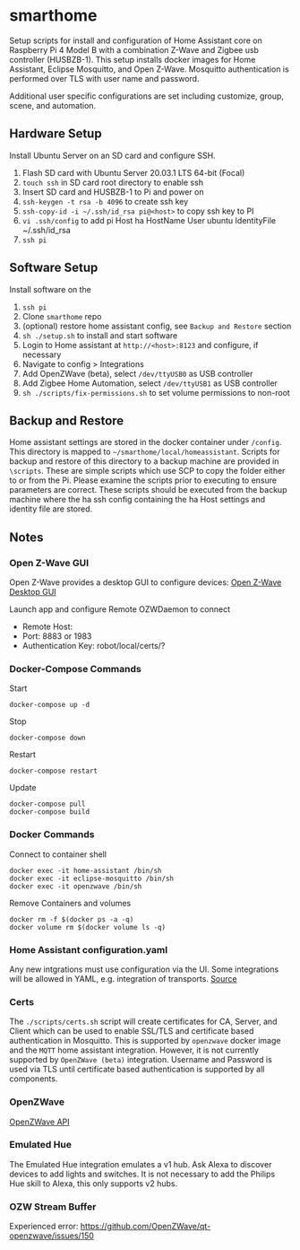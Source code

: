 # smarthome

Setup scripts for install and configuration of Home Assistant core on
Raspberry Pi 4 Model B with a combination Z-Wave and Zigbee usb controller
(HUSBZB-1). This setup installs docker images for Home Assistant, Eclipse
Mosquitto, and Open Z-Wave. Mosquitto authentication is performed over TLS with
user name and password.

Additional user specific configurations are set including customize, group,
scene, and automation.

## Hardware Setup

Install Ubuntu Server on an SD card and configure SSH.

 1. Flash SD card with Ubuntu Server 20.03.1 LTS 64-bit (Focal)
 2. `touch ssh` in SD card root directory to enable ssh
 3. Insert SD card and HUSBZB-1 to Pi and power on
 4. `ssh-keygen -t rsa -b 4096` to create ssh key 
 5. `ssh-copy-id -i ~/.ssh/id_rsa pi@<host>` to copy ssh key to PI
 6. `vi .ssh/config` to add pi
    Host ha
        HostName <host>
        User ubuntu
        IdentityFile ~/.ssh/id_rsa
 7. `ssh pi`

## Software Setup

Install software on the 

 1. `ssh pi`
 2. Clone `smarthome` repo
 3. (optional) restore home assistant config, see `Backup and Restore` section
 4. `sh ./setup.sh` to install and start software
 5. Login to Home assistant at `http://<host>:8123` and configure, if necessary
 6. Navigate to config > Integrations
 7. Add OpenZWave (beta), select `/dev/ttyUSB0` as USB controller
 8. Add Zigbee Home Automation, select `/dev/ttyUSB1` as USB controller
 9. `sh ./scripts/fix-permissions.sh` to set volume permissions to non-root

## Backup and Restore

Home assistant settings are stored in the docker container under `/config`. This
directory is mapped to `~/smarthome/local/homeassistant`. Scripts for backup and 
restore of this directory to a backup machine are provided in `\scripts`. These
are simple scripts which use SCP to copy the folder either to or from the Pi.
Please examine the scripts prior to executing to ensure parameters are correct.
These scripts should be executed from the backup machine where the ha ssh config 
containing the ha Host settings and identity file are stored.

## Notes

### Open Z-Wave GUI
Open Z-Wave provides a desktop GUI to configure devices:
[Open Z-Wave Desktop GUI](https://github.com/OpenZWave/ozw-admin)

Launch app and configure Remote OZWDaemon to connect
 * Remote Host: <host>
 * Port: 8883 or 1983
 * Authentication Key: robot/local/certs/?

### Docker-Compose Commands 

Start

    docker-compose up -d

Stop

    docker-compose down

Restart

    docker-compose restart

Update

    docker-compose pull
    docker-compose build

### Docker Commands

Connect to container shell

    docker exec -it home-assistant /bin/sh
    docker exec -it eclipse-mosquitto /bin/sh
    docker exec -it openzwave /bin/sh

Remove Containers and volumes

    docker rm -f $(docker ps -a -q)
    docker volume rm $(docker volume ls -q)

### Home Assistant configuration.yaml

Any new intgrations must use configuration via the UI. Some integrations will
be allowed in YAML, e.g. integration of transports.
[Source](https://www.home-assistant.io/blog/2020/04/14/the-future-of-yaml/)

### Certs
The `./scripts/certs.sh` script will create certificates for CA, Server, and
Client which can be used to enable SSL/TLS and certificate based authentication
in Mosquitto. This is supported by `openzwave` docker image and the `MQTT` home
assistant integration. However, it is not currently supported by 
`OpenZWave (beta)` integration. Username and Password is used via TLS until
certificate based authentication is supported by all components.

### OpenZWave
[OpenZWave API](http://www.openzwave.com/dev/index.html)

### Emulated Hue
The Emulated Hue integration emulates a v1 hub. Ask Alexa to discover devices 
to add lights and switches. It is not necessary to add the Philips Hue skill to
Alexa, this only supports v2 hubs.

### OZW Stream Buffer
Experienced error: https://github.com/OpenZWave/qt-openzwave/issues/150
